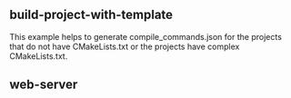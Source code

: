 ## build-project-with-template

This example helps to generate compile_commands.json for the projects that do
not have CMakeLists.txt or the projects have complex CMakeLists.txt.

## web-server
